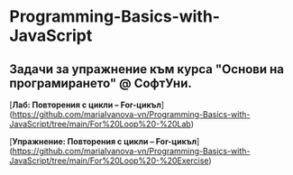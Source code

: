 # Programming-Basics-with-JavaScript

## Задачи за упражнение към курса "Основи на програмирането" @ СофтУни.


[**Лаб: Повторения с цикли – For-цикъл**] (https://github.com/mariaIvanova-vn/Programming-Basics-with-JavaScript/tree/main/For%20Loop%20-%20Lab)

[**Упражнениe: Повторения с цикли – For-цикъл**] (https://github.com/mariaIvanova-vn/Programming-Basics-with-JavaScript/tree/main/For%20Loop%20-%20Exercise)
  
